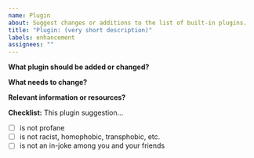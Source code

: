 ```yaml
---
name: Plugin
about: Suggest changes or additions to the list of built-in plugins.
title: "Plugin: (very short description)"
labels: enhancement
assignees: ""
---
```


**What plugin should be added or changed?**
<!-- example: (new) cat-gifs -->


**What needs to change?**
<!-- example: "Make a plugin to send a cat gif or video to the current channel" -->


**Relevant information or resources?**
<!-- example: There's an API that lets you search for cat imagery at https://thecatapi.com/ -->


**Checklist:** <!-- Fill the [ ] with an 'x' when true (like [x]) -->
This plugin suggestion...
- [ ] is not profane
- [ ] is not racist, homophobic, transphobic, etc.
- [ ] is not an in-joke among you and your friends
